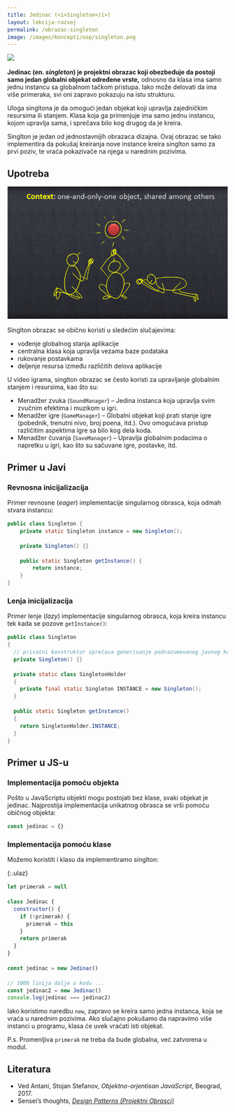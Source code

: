 ```yaml
---
title: Jedinac (<i>Singleton</i>)
layout: lekcija-razvoj
permalink: /obrazac-singleton
image: /images/koncepti/oop/singleton.png
---
```


![]({{page.image}})

**Jedinac (en. *singleton*) je projektni obrazac koji obezbeđuje da postoji samo jedan globalni objekat određene vrste,** odnosno da klasa ima samo jednu instancu sa globalnom tačkom pristupa. Iako može delovati da ima više primeraka, svi oni zapravo pokazuju na istu strukturu. 

Uloga singltona je da omogući jedan objekat koji upravlja zajedničkim resursima ili stanjem. Klasa koja ga primenjuje ima samo jednu instancu, kojom upravlja sama, i sprečava bilo kog drugog da je kreira.

Singlton je jedan od jednostavnijih obrazaca dizajna. Ovaj obrazac se tako implementira da pokušaj kreiranja nove instance kreira singlton samo za prvi poziv, te vraća pokazivače na njega u narednim pozivima.

## Upotreba

![](/images/koncepti/oop/singlton.png)

Singlton obrazac se obično koristi u sledećim slučajevima:
- vođenje globalnog stanja aplikacije
- centralna klasa koja upravlja vezama baze podataka
- rukovanje postavkama 
- deljenje resursa između različitih delova aplikacije

U video igrama, singlton obrazac se često koristi za upravljanje globalnim stanjem i resursima, kao što su:
- Menadžer zvuka (`SoundManager`) – Jedina instanca koja upravlja svim zvučnim efektima i muzikom u igri. 
- Menadžer igre (`GameManager`) – Globalni objekat koji prati stanje igre (pobednik, trenutni nivo, broj poena, itd.). Ovo omogućava pristup različitim aspektima igre sa bilo kog dela koda.
- Menadžer čuvanja (`SaveManager`) – Upravlja globalnim podacima o napretku u igri, kao što su sačuvane igre, postavke, itd.

## Primer u Javi

### Revnosna inicijalizacija

Primer revnosne (*eager*) implementacije singularnog obrasca, koja odmah stvara instancu:

```java
public class Singleton {
    private static Singleton instance = new Singleton();
 
    private Singleton() {}
 
    public static Singleton getInstance() {
        return instance;
    }
}
```

### Lenja inicijalizacija

Primer lenje (*lazy*) implementacije singularnog obrasca, koja kreira instancu tek kada se pozove `getInstance()`:

```java
public class Singleton
{
  // privatni konstruktor sprečava generisanje podrazumevanog javnog konstruktora
  private Singleton() {}

  private static class SingletonHolder
  {
    private final static Singleton INSTANCE = new Singleton();
  }

  public static Singleton getInstance()
  {
    return SingletonHolder.INSTANCE;
  }
}
```

## Primer u JS-u

### Implementacija pomoću objekta

Pošto u JavaScriptu objekti mogu postojati bez klase, svaki objekat je jedinac. Najprostija implementacija unikatnog obrasca se vrši pomoću običnog objekta:

```js
const jedinac = {}
```

### Implementacija pomoću klase

Možemo koristiti i klasu da implementiramo singlton:

{:.ulaz}
```js
let primerak = null

class Jedinac {
  constructor() {
    if (!primerak) {
      primerak = this
    }
    return primerak
  }
}

const jedinac = new Jedinac()

// 1000 linija dalje u kodu ...
const jedinac2 = new Jedinac()
console.log(jedinac === jedinac2)
```

Iako koristimo naredbu `new`, zapravo se kreira samo jedna instanca, koja se vraća u narednim pozivima. Ako slučajno pokušamo da napravimo više instanci u programu, klasa će uvek vraćati isti objekat.

P.s. Promenljiva `primerak` ne treba da bude globalna, već zatvorena u modul.

## Literatura

- Ved Antani, Stojan Stefanov, *Objektno-orjentisan JavaScript*, Beograd, 2017.
- Sensei’s thoughts, *[Design Patterns (Projektni Obrasci)](https://senseithoughts.wordpress.com/2007/05/29/design-patterns-projektni-obrasci/)*
